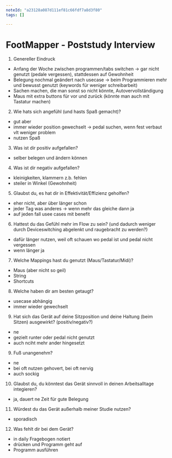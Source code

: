 ```yaml
---
noteId: "a23128a087d111ef81c66fdf7a8d3f80"
tags: []

---
```


# FootMapper - Poststudy Interview
01. Genereller Eindruck
- Anfang der Woche zwischen programmen/tabs switchen -> gar nicht genutzt (pedale vergessen), stattdessen auf Gewohnheit
- Belegung nochmal geändert nach usecase -> beim Programmieren mehr und bewusst genutzt (keywords für weniger schreibarbeit)
- Sachen machen, die man sonst so nicht könnte, Autovervollständigung
- Maus mit extra buttons für vor und zurück (könnte man auch mit Tastatur machen)

02. Wie hats sich angefühl (und hasts Spaß gemacht)?
- gut aber
- immer wieder position gewechselt -> pedal suchen, wenn fest verbaut vlt weniger problem
- nutzen Spaß 

03. Was ist dir positiv aufgefallen?
- selber belegen und ändern können

04. Was ist dir negativ aufgefallen?
- kleinigkeiten, klammern z.b. fehlen
- steiler in Winkel (Gewohnheit)

05. Glaubst du, es hat dir in Effektivität/Effizienz geholfen? 
- eher nicht, aber über länger schon 
- jeder Tag was anderes -> wenn mehr das gleiche dann ja
- auf jeden fall usee cases mit benefit

06. Hattest du das Gefühl mehr im Flow zu sein? (und dadurch weniger durch Deviceswitching abgelenkt und raugebracht zu werden?)
- dafür länger nutzen, weil oft schauen wo pedal ist und pedal nicht vergessen 
- wenn länger ja

07. Welche Mappings hast du genutzt (Maus/Tastatur/Midi)?
- Maus (aber nicht so geil)
- String
- Shortcuts

08. Welche haben dir am besten getaugt?
- usecase abhängig 
- immer wieder gewechselt

09. Hat sich das Gerät auf deine Sitzposition und deine Haltung (beim Sitzen) ausgewirkt? (positiv/negativ?)
- ne 
- gezielt runter oder pedal nicht genutzt 
- auch nciht mehr ander hingesetzt

09. Fuß unangenehm?
- ne
- bei oft nutzen gehovert, bei oft nervig
- auch sockig 

10. Glaubst du, du könntest das Gerät sinnvoll in deinen Arbeitsalltage integieren?
- ja, dauert ne Zeit für gute Belegung 

11. Würdest du das Gerät außerhalb meiner Studie nutzen? 
- sporadisch 

12. Was fehlt dir bei dem Gerät?
- in daily Fragebogen notiert
- drücken und Programm geht auf
- Programm ausführen

